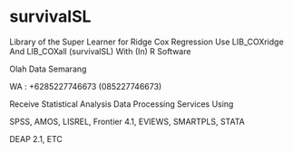 # survivalSL
Library of the Super Learner for Ridge Cox Regression Use LIB_COXridge And LIB_COXall (survivalSL) With (In) R Software

Olah Data Semarang

WA : +6285227746673 (085227746673)

Receive Statistical Analysis Data Processing Services Using

SPSS, AMOS, LISREL, Frontier 4.1, EVIEWS, SMARTPLS, STATA

DEAP 2.1, ETC
